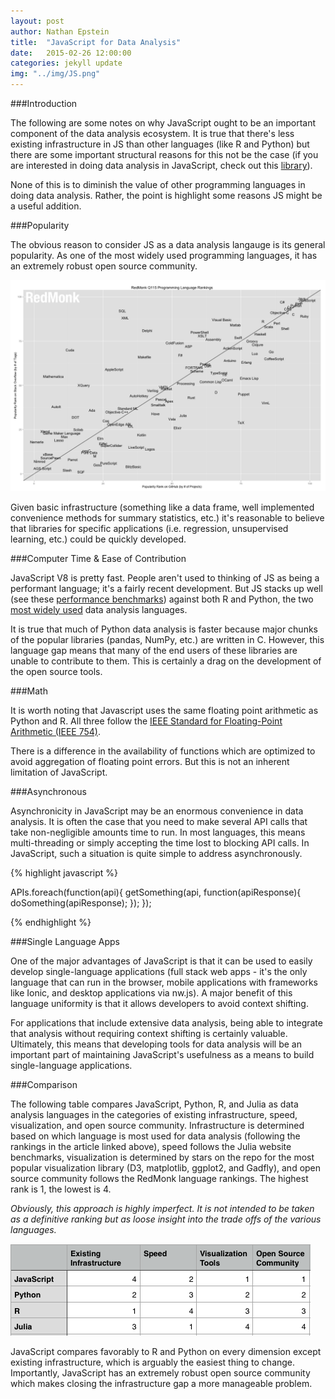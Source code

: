```yaml
---
layout: post
author: Nathan Epstein
title:  "JavaScript for Data Analysis"
date:   2015-02-26 12:00:00
categories: jekyll update
img: "../img/JS.png"
---
```


###Introduction

The following are some notes on why JavaScript ought to be an important component of the data analysis ecosystem. It is true that there's less existing infrastructure in JS than other languages (like R and Python) but there are some important structural reasons for this not be the case (if you are interested in doing data analysis in JavaScript, check out this <a href="https://github.com/nathanepstein/datakit">library</a>).

None of this is to diminish the value of other programming languages in doing data analysis. Rather, the point is highlight some reasons JS might be a useful addition.

###Popularity

The obvious reason to consider JS as a data analysis langauge is its general popularity. As one of the most widely used programming languages, it has an extremely robust open source community.

<img src="/../img/redmonk.png">

Given basic infrastructure (something like a data frame, well implemented convenience methods for summary statistics, etc.) it's reasonable to believe that libraries for specific applications (i.e. regression, unsupervised learning, etc.) could be quickly developed.

###Computer Time & Ease of Contribution

JavaScript V8 is pretty fast. People aren't used to thinking of JS as being a performant language; it's a fairly recent development. But JS stacks up well (see these <a href="http://julialang.org/benchmarks/">performance benchmarks</a>) against both R and Python, the two <a href="http://www.kdnuggets.com/2013/08/languages-for-analytics-data-mining-data-science.html">most widely used</a> data analysis languages.

It is true that much of Python data analysis is faster because major chunks of the popular libraries (pandas, NumPy, etc.) are written in C. However, this language gap means that many of the end users of these libraries are unable to contribute to them. This is certainly a drag on the development of the open source tools.

###Math

It is worth noting that Javascript uses the same floating point arithmetic as Python and R. All three follow the <a href="http://en.wikipedia.org/wiki/IEEE_floating_point">IEEE Standard for Floating-Point Arithmetic (IEEE 754)</a>.

There is a difference in the availability of functions which are optimized to avoid aggregation of floating point errors. But this is not an inherent limitation of JavaScript.

###Asynchronous

Asynchronicity in JavaScript may be an enormous convenience in data analysis. It is often the case that you need to make several API calls that take non-negligible amounts time to run. In most languages, this means multi-threading or simply accepting the time lost to blocking API calls. In JavaScript, such a situation is quite simple to address asynchronously.

{% highlight javascript %}

APIs.foreach(function(api){
  getSomething(api, function(apiResponse){
    doSomething(apiResponse);
  });
});

{% endhighlight %}

###Single Language Apps

One of the major advantages of JavaScript is that it can be used to easily develop single-language applications (full stack web apps - it's the only language that can run in the browser, mobile applications with frameworks like Ionic, and desktop applications via nw.js). A major benefit of this language uniformity is that it allows developers to avoid context shifting.

For applications that include extensive data analysis, being able to integrate that analysis without requiring context shifting is certainly valuable. Ultimately, this means that developing tools for data analysis will be an important part of maintaining JavaScript's usefulness as a means to build single-language applications.

###Comparison

The following table compares JavaScript, Python, R, and Julia as data analysis languages in the categories of existing infrastructure, speed, visualization, and open source community. Infrastructure is determined based on which language is most used for data analysis (following the rankings in the article linked above), speed follows the Julia website benchmarks, visualization is determined by stars on the repo for the most popular visualization library (D3, matplotlib, ggplot2, and Gadfly), and open source community follows the RedMonk language rankings. The highest rank is 1, the lowest is 4.

*Obviously, this approach is highly imperfect. It is not intended to be taken as a definitive ranking but as loose insight into the trade offs of the various languages.*

<img src="/../img/langtable.png">

JavaScript compares favorably to R and Python on every dimension except existing infrastructure, which is arguably the easiest thing to change. Importantly, JavaScript has an extremely robust open source community which makes closing the infrastructure gap a more manageable problem.
